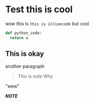 # Test this is cool

wow this is `this is inlinecode` but cool

```py
def python_code:
  return a
```

## This is okay

another paragraph

>This is note
>Why

"wew"

**_NOTE_**
